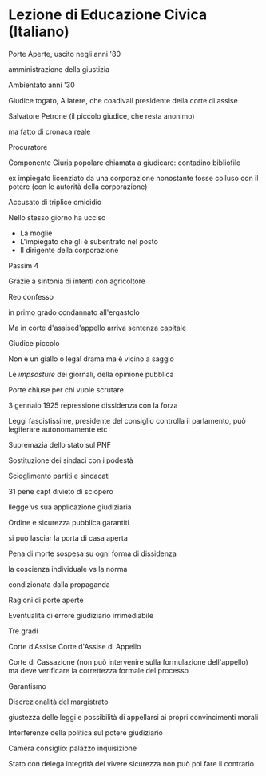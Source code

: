 # Lezione di Educazione Civica (Italiano)

Porte Aperte, uscito negli anni '80

amministrazione della giustizia

Ambientato anni '30

Giudice togato, A latere, che coadivail presidente della corte di assise

Salvatore Petrone (il piccolo giudice, che resta anonimo)

ma fatto di cronaca reale


Procuratore


Componente Giuria popolare chiamata a giudicare: contadino bibliofilo


ex impiegato licenziato da una corporazione nonostante fosse colluso con il potere (con le autorità della corporazione)

Accusato di triplice omicidio

Nello stesso giorno ha ucciso
* La moglie
* L'impiegato che gli è subentrato nel posto
* Il dirigente della corporazione



Passim 4 


Grazie a sintonia di intenti con agricoltore

Reo confesso

in primo grado condannato all'ergastolo

Ma in corte d'assised'appello arriva sentenza capitale


Giudice piccolo

Non è un giallo o legal drama
ma è vicino a saggio


Le _impsosture_ dei giornali, della opinione pubblica

Porte chiuse per chi vuole scrutare

3 gennaio 1925 repressione dissidenza con la forza


Leggi fascistissime, presidente del consiglio controlla il parlamento, può legiferare autonomamente etc

Supremazia dello stato sul PNF


Sostituzione dei sindaci con i podestà

Scioglimento partiti e sindacati


31 pene capt
divieto di sciopero

llegge vs sua applicazione giudiziaria

Ordine e sicurezza pubblica garantiti

si può lasciar la porta di casa aperta


Pena di morte sospesa su ogni forma di dissidenza


la coscienza individuale vs la norma

condizionata dalla propaganda

Ragioni di porte aperte

Eventualità di errore giudiziario irrimediabile

Tre gradi

Corte d'Assise
Corte d'Assise di Appello

Corte di Cassazione (non può intervenire sulla formulazione dell'appello) ma deve verificare la correttezza formale del processo

Garantismo

Discrezionalità del margistrato

giustezza delle leggi e possibilità di appellarsi ai propri convincimenti morali


Interferenze della politica sul potere giudiziario


Camera consiglio: palazzo inquisizione

Stato con delega integrità del vivere sicurezza non può poi fare il contrario